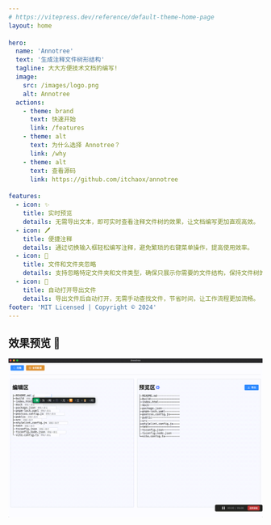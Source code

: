 ```yaml
---
# https://vitepress.dev/reference/default-theme-home-page
layout: home

hero:
  name: 'Annotree'
  text: '生成注释文件树形结构'
  tagline: 大大方便技术文档的编写!
  image:
    src: /images/logo.png
    alt: Annotree
  actions:
    - theme: brand
      text: 快速开始
      link: /features
    - theme: alt
      text: 为什么选择 Annotree？
      link: /why
    - theme: alt
      text: 查看源码
      link: https://github.com/itchaox/annotree

features:
  - icon: ✨
    title: 实时预览
    details: 无需导出文本，即可实时查看注释文件树的效果，让文档编写更加直观高效。
  - icon: 🖊️
    title: 便捷注释
    details: 通过切换输入框轻松编写注释，避免繁琐的右键菜单操作，提高使用效率。
  - icon: 🚫
    title: 文件和文件夹忽略
    details: 支持忽略特定文件夹和文件类型，确保只展示你需要的文件结构，保持文件树的简洁。
  - icon: 📂
    title: 自动打开导出文件
    details: 导出文件后自动打开，无需手动查找文件，节省时间，让工作流程更加流畅。
footer: 'MIT Licensed | Copyright © 2024'
---
```


## 效果预览 🎉

![My Image](/images/demo.gif)

<style>
:root {
  /* 标题 */
  --vp-home-hero-name-color: transparent;
  --vp-home-hero-name-background: -webkit-linear-gradient(120deg, #9df5b9, #78d993);

    /* 图标背景 */
  --vp-home-hero-image-background-image: linear-gradient( 135deg, #9df5b9 10%, #78d993 100%);
  --vp-home-hero-image-filter: blur(150px);

    /* brand按钮 */
  --vp-button-brand-text: #253445;
  --vp-button-brand-bg: #78d993;

  --vp-button-brand-hover-text: #253445;
  --vp-button-brand-hover-bg: #9df5b9;
}
</style>
